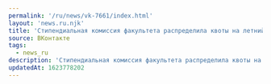 ```yaml
---
permalink: '/ru/news/vk-7661/index.html'
layout: 'news.ru.njk'
title: 'Стипендиальная комиссия факультета распределила квоты на летний отдых в Крыму и на Розе Хутор. …'
source: ВКонтакте
tags:
  - news_ru
description: 'Стипендиальная комиссия факультета распределила квоты на летний отдых в Крыму и на Розе Хутор. …'
updatedAt: 1623778202
---
```

